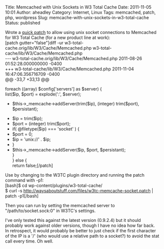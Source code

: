 Title: Memcached with Unix Sockets in W3 Total Cache
Date: 2011-11-05 10:01
Author: aheadley
Category: Internet, Linux
Tags: memcached, patch, php, wordpress
Slug: memcache-with-unix-sockets-in-w3-total-cache
Status: published

Wrote a [quick
patch](http://waysaboutstuff.com/files/w3tc-memcache-socket.patch "patch")
to allow using unix socket connections to Memcached for W3 Total Cache
(for a new product line at work):  
[patch gutter="false"]diff -ur
w3-total-cache.orig/lib/W3/Cache/Memcached.php
w3-total-cache/lib/W3/Cache/Memcached.php  
--- w3-total-cache.orig/lib/W3/Cache/Memcached.php 2011-08-26
01:52:28.000000000 -0400  
+++ w3-total-cache/lib/W3/Cache/Memcached.php 2011-11-04
16:47:06.356716709 -0400  
@@ -33,7 +33,13 @@

foreach ((array) \$config['servers'] as \$server) {  
list(\$ip, \$port) = explode(':', \$server);  
- \$this-\>\_memcache-\>addServer(trim(\$ip), (integer) trim(\$port),
\$persistant);  
+ \$ip = trim(\$ip);  
+ \$port = (integer) trim(\$port);  
+ if( @filetype(\$ip) === 'socket' ) {  
+ \$port = 0;  
+ \$ip = 'unix://' . \$ip;  
+ }  
+ \$this-\>\_memcache-\>addServer(\$ip, \$port, \$persistant);  
}  
} else {  
return false;[/patch]

Use by changing to the W3TC plugin directory and running the patch
command with -p1:  
[bash]\$ cd wp-content/plugins/w3-total-cache/  
\$ curl -s http://waysaboutstuff.com/files/w3tc-memcache-socket.patch |
patch -p1[/bash]

Then you can run by setting the memcached server to
"/path/to/socket.sock:0" in W3TC's settings.

I've only tested this against the latest version (0.9.2.4) but it should
probably work against older versions, though I have no idea how far
back. In retrospect, it would probably be better to just check if the
first character of the IP is a '/' (who would use a relative path to a
socket?) to avoid the stat call every time. Oh well.
